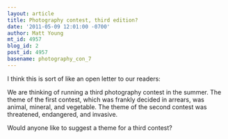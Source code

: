 ```yaml
---
layout: article
title: Photography contest, third edition?
date: '2011-05-09 12:01:00 -0700'
author: Matt Young
mt_id: 4957
blog_id: 2
post_id: 4957
basename: photography_con_7
---
```

I think this is sort of like an open letter to our readers: 

We are thinking of running a third photography contest in the summer. The theme of the first contest, which was frankly decided in arrears, was animal, mineral, and vegetable. The theme of the second contest was threatened, endangered, and invasive. 

Would anyone like to suggest a theme for a third contest?
